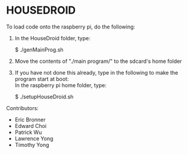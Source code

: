 HOUSEDROID
==========

To load code onto the raspberry pi, do the following:<br>
1) In the HouseDroid folder, type:

	$ ./genMainProg.sh

2) Move the contents of "./main program/" to the sdcard's home folder<br>
3) If you have not done this already, type in the following to make the program start at boot:<br>
  In the raspberry pi home folder, type:

	$ ./setupHouseDroid.sh

Contributors:<br>
<ul>
    <li>Eric Bronner</li>
    <li>Edward Choi</li>
    <li>Patrick Wu</li>
    <li>Lawrence Yong</li>
    <li>Timothy Yong</li>
</ul>


